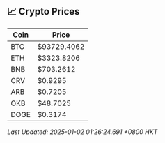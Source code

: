 ## 📈 Crypto Prices

| Coin | Price |
| ---- | ----- |
| BTC | $93729.4062 |
| ETH | $3323.8206 |
| BNB | $703.2612 |
| CRV | $0.9295 |
| ARB | $0.7205 |
| OKB | $48.7025 |
| DOGE | $0.3174 |

_Last Updated: 2025-01-02 01:26:24.691 +0800 HKT_